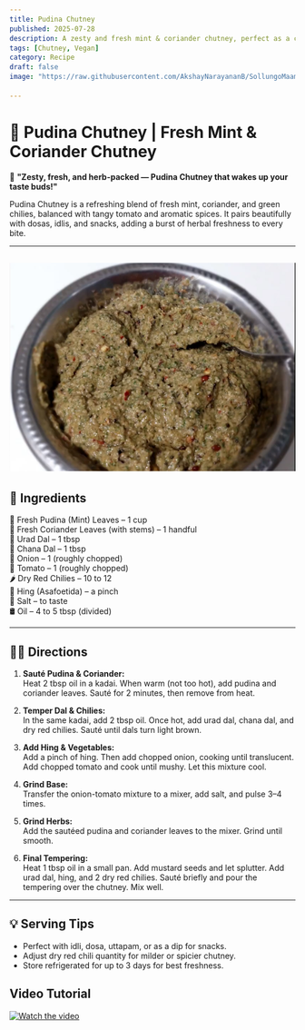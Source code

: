 ```yaml
---
title: Pudina Chutney  
published: 2025-07-28  
description: A zesty and fresh mint & coriander chutney, perfect as a cooling side with dosas, idlis, and snacks.  
tags: [Chutney, Vegan]  
category: Recipe  
draft: false  
image: "https://raw.githubusercontent.com/AkshayNarayananB/SollungoMaami/master/images/pudina%20chutney.png" 
  
---
```


# 🌿 Pudina Chutney | Fresh Mint & Coriander Chutney

🍃 **"Zesty, fresh, and herb-packed — Pudina Chutney that wakes up your taste buds!"**

Pudina Chutney is a refreshing blend of fresh mint, coriander, and green chilies, balanced with tangy tomato and aromatic spices. It pairs beautifully with dosas, idlis, and snacks, adding a burst of herbal freshness to every bite.

---
![pudina chutney](https://raw.githubusercontent.com/AkshayNarayananB/SollungoMaami/master/images/pudina%20chutney.png)
---
## 📝 Ingredients

🌿 Fresh Pudina (Mint) Leaves – 1 cup  
🌿 Fresh Coriander Leaves (with stems) – 1 handful  
🥄 Urad Dal – 1 tbsp  
🥄 Chana Dal – 1 tbsp  
🧅 Onion – 1 (roughly chopped)  
🍅 Tomato – 1 (roughly chopped)  
🌶️ Dry Red Chilies – 10 to 12  
🔸 Hing (Asafoetida) – a pinch  
🧂 Salt – to taste  
🛢️ Oil – 4 to 5 tbsp (divided)  

---

## 👩‍🍳 Directions

1. **Sauté Pudina & Coriander:**  
   Heat 2 tbsp oil in a kadai. When warm (not too hot), add pudina and coriander leaves. Sauté for 2 minutes, then remove from heat.

2. **Temper Dal & Chilies:**  
   In the same kadai, add 2 tbsp oil. Once hot, add urad dal, chana dal, and dry red chilies. Sauté until dals turn light brown.

3. **Add Hing & Vegetables:**  
   Add a pinch of hing. Then add chopped onion, cooking until translucent. Add chopped tomato and cook until mushy. Let this mixture cool.

4. **Grind Base:**  
   Transfer the onion-tomato mixture to a mixer, add salt, and pulse 3–4 times.

5. **Grind Herbs:**  
   Add the sautéed pudina and coriander leaves to the mixer. Grind until smooth.

6. **Final Tempering:**  
   Heat 1 tbsp oil in a small pan. Add mustard seeds and let splutter. Add urad dal, hing, and 2 dry red chilies. Sauté briefly and pour the tempering over the chutney. Mix well.

---

## 💡 Serving Tips

- Perfect with idli, dosa, uttapam, or as a dip for snacks.  
- Adjust dry red chili quantity for milder or spicier chutney.  
- Store refrigerated for up to 3 days for best freshness.


## Video Tutorial

[![Watch the video](https://img.youtube.com/vi/VIDEO_ID/0.jpg)](https://youtu.be/yk8AOZ_F6c8?si=TpoTJfRSVEvSKyt2)
